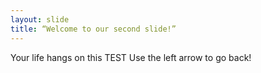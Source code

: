 ```yaml
---
layout: slide
title: “Welcome to our second slide!”
---
```

Your life hangs on this TEST
Use the left arrow to go back!
